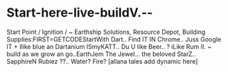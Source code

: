 Start-here-live-buildV.--
=========================

Start Point / Ignition / ~ Earthship Solutions, Resource Depot, Building Supplies:FIRST=GETCODEStartWith Dart.. Find IT IN Chrome.. Juss Google IT + Ilike blue an Dartanium ISmyKATT.. Du U like Beer.. ? iLike Rum II. ~ build as we grow an go..EarthJem The Jewel... the beloved StarZ.. SapphireN Rubiez ??.. Water? Fire? [allana tales add dynamic here]
